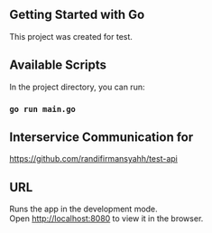 ## Getting Started with Go

This project was created for test.

## Available Scripts

In the project directory, you can run:

### `go run main.go`

## Interservice Communication for
https://github.com/randifirmansyahh/test-api

## URL
Runs the app in the development mode.\
Open [http://localhost:8080](http://localhost:8080) to view it in the browser.
